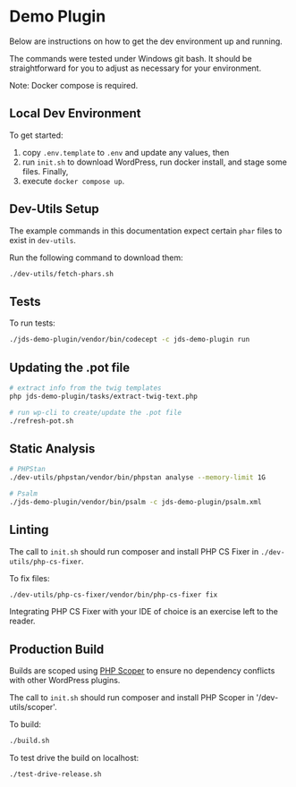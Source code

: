 # Demo Plugin

Below are instructions on how to get the dev environment up and running.

The commands were tested under Windows git bash. It should be straightforward for you
to adjust as necessary for your environment.

Note: Docker compose is required.

## Local Dev Environment

To get started:

1. copy `.env.template` to `.env` and update any values, then
2. run `init.sh` to download WordPress, run docker install, and stage some files. Finally,
3. execute `docker compose up`.

## Dev-Utils Setup

The example commands in this documentation expect certain `phar` files to exist in `dev-utils`.

Run the following command to download them:

```bash
./dev-utils/fetch-phars.sh
```

## Tests

To run tests:

```bash
./jds-demo-plugin/vendor/bin/codecept -c jds-demo-plugin run
```

## Updating the .pot file

```bash
# extract info from the twig templates
php jds-demo-plugin/tasks/extract-twig-text.php

# run wp-cli to create/update the .pot file
./refresh-pot.sh
```

## Static Analysis

```bash
# PHPStan
./dev-utils/phpstan/vendor/bin/phpstan analyse --memory-limit 1G

# Psalm
./jds-demo-plugin/vendor/bin/psalm -c jds-demo-plugin/psalm.xml
```

## Linting

The call to `init.sh` should run composer and install PHP CS Fixer in `./dev-utils/php-cs-fixer`.

To fix files:

```bash
./dev-utils/php-cs-fixer/vendor/bin/php-cs-fixer fix
```

Integrating PHP CS Fixer with your IDE of choice is an exercise left to the reader.

## Production Build

Builds are scoped using [PHP Scoper](https://github.com/humbug/php-scoper) to ensure no dependency conflicts with other
WordPress plugins.

The call to `init.sh` should run composer and install PHP Scoper in '/dev-utils/scoper'.

To build:

```bash
./build.sh
```

To test drive the build on localhost:

```bash
./test-drive-release.sh
```
